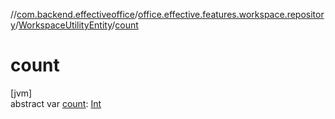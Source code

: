 //[com.backend.effectiveoffice](../../../index.md)/[office.effective.features.workspace.repository](../index.md)/[WorkspaceUtilityEntity](index.md)/[count](count.md)

# count

[jvm]\
abstract var [count](count.md): [Int](https://kotlinlang.org/api/latest/jvm/stdlib/kotlin/-int/index.html)
